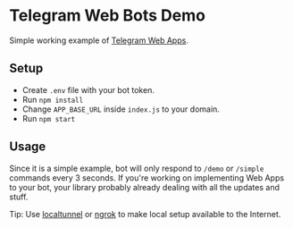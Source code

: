 # Telegram Web Bots Demo
Simple working example of [Telegram Web Apps](https://core.telegram.org/bots/webapps).

## Setup
- Create `.env` file with your bot token.
- Run `npm install`
- Change `APP_BASE_URL` inside `index.js` to your domain.
- Run `npm start`

## Usage
Since it is a simple example, bot will only respond to `/demo` or `/simple` commands every 3 seconds. If you're working on implementing Web Apps to your bot, your library probably already dealing with all the updates and stuff.

Tip: Use [localtunnel](https://localtunnel.org/) or [ngrok](https://ngrok.com/) to make local setup available to the Internet.
